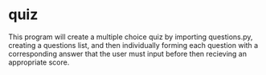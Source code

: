 # quiz
This program will create a multiple choice quiz by importing questions.py, creating a questions list, and then individually forming each question with a corresponding answer that the user must input before then recieving an appropriate score.

